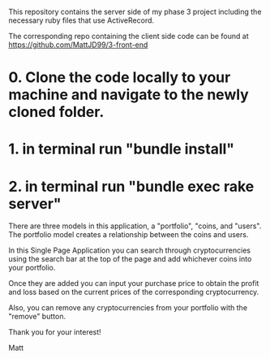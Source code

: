 This repository contains the server side of my phase 3 project including the necessary ruby files that use ActiveRecord.

The corresponding repo containing the client side code can be found at https://github.com/MattJD99/3-front-end

# 0. Clone the code locally to your machine and navigate to the newly cloned folder.
# 1. in terminal run "bundle install"
# 2. in terminal run "bundle exec rake server"

There are three models in this application, a "portfolio", "coins, and "users".  The portfolio model creates a relationship between the coins and users.

In this Single Page Application you can search through cryptocurrencies using the search bar at the top of the page and add whichever coins into your portfolio.

Once they are added you can input your purchase price to obtain the profit and loss based on the current prices of the corresponding cryptocurrency.

Also, you can remove any cryptocurrencies from your portfolio with the "remove" button. 

Thank you for your interest!

Matt
